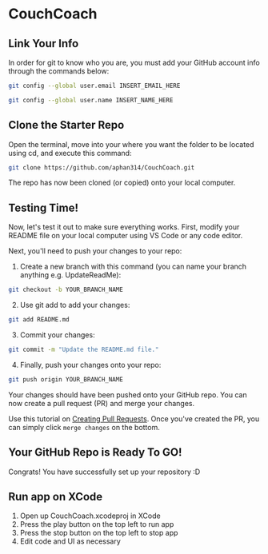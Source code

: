 # CouchCoach

## Link Your Info

In order for git to know who you are, you must add your GitHub account info through the commands below:

```bash
git config --global user.email INSERT_EMAIL_HERE
```

```bash
git config --global user.name INSERT_NAME_HERE
```

## Clone the Starter Repo

Open the terminal, move into your where you want the folder to be located using cd, and execute this command:
```bash
git clone https://github.com/aphan314/CouchCoach.git
```

The repo has now been cloned (or copied) onto your local computer. 

## Testing Time!

Now, let's test it out to make sure everything works. First, modify your README file on your local computer using VS Code or any code editor.

Next, you'll need to push your changes to your repo:
1. Create a new branch with this command (you can name your branch anything e.g. UpdateReadMe):

```bash
git checkout -b YOUR_BRANCH_NAME
```

2. Use git add to add your changes:
```bash
git add README.md
```

3. Commit your changes:
```bash
git commit -m "Update the README.md file."
```

4. Finally, push your changes onto your repo:
```bash
git push origin YOUR_BRANCH_NAME
```

Your changes should have been pushed onto your GitHub repo. You can now create a pull request (PR) and merge your changes. 

Use this tutorial on [Creating Pull Requests](https://docs.github.com/en/free-pro-team@latest/github/collaborating-with-issues-and-pull-requests/creating-a-pull-request). Once you've created the PR, you can simply click `merge changes` on the bottom.

## Your GitHub Repo is Ready To GO!

Congrats! You have successfully set up your repository :D

## Run app on XCode

1. Open up CouchCoach.xcodeproj in XCode
2. Press the play button on the top left to run app
3. Press the stop button on the top left to stop app
4. Edit code and UI as necessary